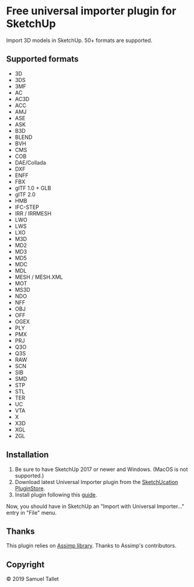 # Free universal importer plugin for SketchUp

Import 3D models in SketchUp. 50+ formats are supported.

Supported formats
-----------------

- 3D
- 3DS
- 3MF
- AC
- AC3D
- ACC
- AMJ
- ASE
- ASK
- B3D
- BLEND
- BVH
- CMS
- COB
- DAE/Collada
- DXF
- ENFF
- FBX
- glTF 1.0 + GLB
- glTF 2.0
- HMB
- IFC-STEP
- IRR / IRRMESH
- LWO
- LWS
- LXO
- M3D
- MD2
- MD3
- MD5
- MDC
- MDL
- MESH / MESH.XML
- MOT
- MS3D
- NDO
- NFF
- OBJ
- OFF
- OGEX
- PLY
- PMX
- PRJ
- Q3O
- Q3S
- RAW
- SCN
- SIB
- SMD
- STP
- STL
- TER
- UC
- VTA
- X
- X3D
- XGL
- ZGL

Installation
------------

1. Be sure to have SketchUp 2017 or newer and Windows. (MacOS is not supported.)
2. Download latest Universal Importer plugin from the [SketchUcation PluginStore](https://sketchucation.com/plugin/2275-universal_importer).
3. Install plugin following this [guide](https://help.sketchup.com/article/3000263).

Now, you should have in SketchUp an "Import with Universal Importer..." entry in "File" menu.

Thanks
------

This plugin relies on [Assimp library](https://github.com/assimp/assimp). Thanks to Assimp's contributors.

Copyright
---------

© 2019 Samuel Tallet
